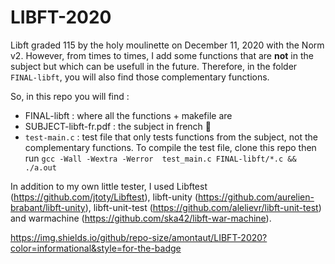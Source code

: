 # LIBFT-2020

Libft graded 115 by the holy moulinette on December 11, 2020 with the Norm v2. However, from times to times, I add some functions that are **not** in the subject but which can be usefull in the future. Therefore, in the folder `FINAL-libft`, you will also find those complementary functions.

So, in this repo you will find : 
- FINAL-libft : where all the functions + makefile are
- SUBJECT-libft-fr.pdf : the subject in french 🥖 
- `test-main.c` : test file that only tests functions from the subject, not the complementary functions. To compile the test file, clone this repo then run `gcc -Wall -Wextra -Werror  test_main.c FINAL-libft/*.c && ./a.out`

In addition to my own little tester, I used Libftest (https://github.com/jtoty/Libftest), libft-unity (https://github.com/aurelien-brabant/libft-unity), libft-unit-test (https://github.com/alelievr/libft-unit-test) and warmachine (https://github.com/ska42/libft-war-machine).

https://img.shields.io/github/repo-size/amontaut/LIBFT-2020?color=informational&style=for-the-badge
